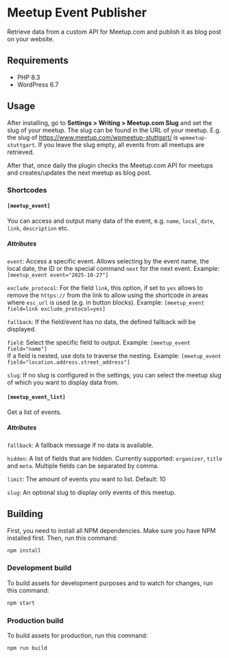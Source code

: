 # Meetup Event Publisher

Retrieve data from a custom API for Meetup.com and publish it as blog post on your website.

## Requirements

* PHP 8.3
* WordPress 6.7

## Usage

After installing, go to **Settings > Writing > Meetup.com Slug** and set the slug of your meetup. The slug can be found in the URL of your meetup. E.g. the slug of https://www.meetup.com/wpmeetup-stuttgart/ is `wpmeetup-stuttgart`. If you leave the slug empty, all events from all meetups are retrieved.

After that, once daily the plugin checks the Meetup.com API for meetups and creates/updates the next meetup as blog post.

### Shortcodes

#### `[meetup_event]`

You can access and output many data of the event, e.g. `name`, `local_date`, `link`, `description` etc.

##### Attributes

`event`: Access a specific event. Allows selecting by the event name, the local date, the ID or the special command `next` for the next event. Example: `[meetup_event event="2025-10-27"]`

`exclude_protocol`: For the field `link`, this option, if set to `yes` allows to remove the `https://` from the link to allow using the shortcode in areas where `esc_url` is used (e.g. in button blocks). Example: `[meetup_event field=link exclude_protocol=yes]`

`fallback`: If the field/event has no data, the defined fallback will be displayed.

`field`: Select the specific field to output. Example: `[meetup_event field="name"]`<br>
If a field is nested, use dots to traverse the nesting. Example: `[meetup_event field="location.address.street_address"]`

`slug`: If no slug is configured in the settings, you can select the meetup slug of which you want to display data from.

#### `[meetup_event_list]`

Get a list of events.

##### Attributes

`fallback`: A fallback message if no data is available.

`hidden`: A list of fields that are hidden. Currently supported: `organizer`, `title` and `meta`. Multiple fields can be separated by comma.

`limit`: The amount of events you want to list. Default: 10

`slug`: An optional slug to display only events of this meetup.

## Building

First, you need to install all NPM dependencies. Make sure you have NPM installed first. Then, run this command:

```bash
npm install
```

### Development build

To build assets for development purposes and to watch for changes, run this command:

```bash
npm start
```

### Production build

To build assets for production, run this command:

```bash
npm run build
